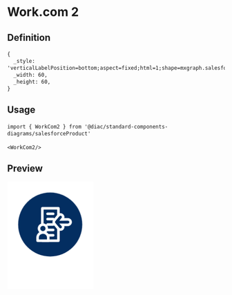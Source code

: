 # Work.com 2

## Definition

```
{
  _style: 'verticalLabelPosition=bottom;aspect=fixed;html=1;shape=mxgraph.salesforce.work_com2;',
  _width: 60,
  _height: 60,
}
```

## Usage

```
import { WorkCom2 } from '@diac/standard-components-diagrams/salesforceProduct'

<WorkCom2/>
```

## Preview

<img src="./work-com-2.png" width="200"/>
